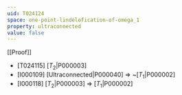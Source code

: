```yaml
---
uid: T024124
space: one-point-lindelofication-of-omega_1
property: ultraconnected
value: false
---
```

[[Proof]]

* [T024115] [$T_2$|P000003]
* [I000109] [Ultraconnected|P000040] => ~[$T_1$|P000002]
* [I000118] [$T_2$|P000003] => [$T_1$|P000002]


